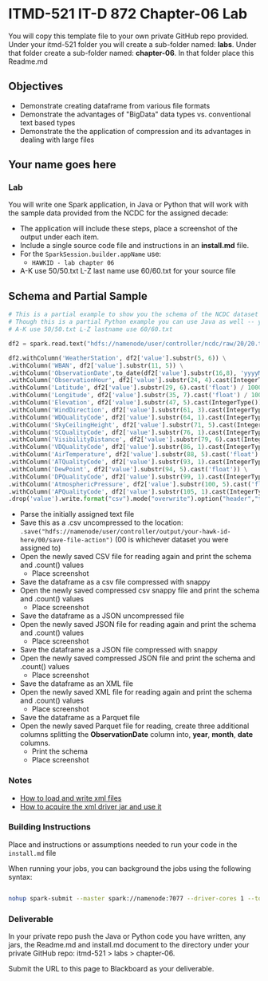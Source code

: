 # ITMD-521 IT-D 872 Chapter-06 Lab

You will copy this template file to your own private GitHub repo provided.  Under your itmd-521 folder you will create a sub-folder named: **labs**.  Under that folder create a sub-folder named: **chapter-06**.  In that folder place this Readme.md

## Objectives

- Demonstrate creating dataframe from various file formats
- Demonstrate the advantages of "BigData" data types vs. conventional text based types
- Demonstrate the the application of compression and its advantages in dealing with large files

## Your name goes here

### Lab

You will write one Spark application, in Java or Python that will work with the sample data provided from the NCDC for the assigned decade:  

- The application will include these steps, place a screenshot of the output under each item.  
- Include a single source code file and instructions in an **install.md** file.
- For the `SparkSession.builder.appName` use:
  - `HAWKID - lab chapter 06`
- A-K use 50/50.txt L-Z last name use 60/60.txt for your source file

## Schema and Partial Sample

```python
# This is a partial example to show you the schema of the NCDC dataset
# Though this is a partial Python example you can use Java as well -- your choice
# A-K use 50/50.txt L-Z lastname use 60/60.txt

df2 = spark.read.text("hdfs://namenode/user/controller/ncdc/raw/20/20.txt")

df2.withColumn('WeatherStation', df2['value'].substr(5, 6)) \
.withColumn('WBAN', df2['value'].substr(11, 5)) \
.withColumn('ObservationDate',to_date(df2['value'].substr(16,8), 'yyyyMMdd')) \
.withColumn('ObservationHour', df2['value'].substr(24, 4).cast(IntegerType())) \
.withColumn('Latitude', df2['value'].substr(29, 6).cast('float') / 1000) \
.withColumn('Longitude', df2['value'].substr(35, 7).cast('float') / 1000) \
.withColumn('Elevation', df2['value'].substr(47, 5).cast(IntegerType())) \
.withColumn('WindDirection', df2['value'].substr(61, 3).cast(IntegerType())) \
.withColumn('WDQualityCode', df2['value'].substr(64, 1).cast(IntegerType())) \
.withColumn('SkyCeilingHeight', df2['value'].substr(71, 5).cast(IntegerType())) \
.withColumn('SCQualityCode', df2['value'].substr(76, 1).cast(IntegerType())) \
.withColumn('VisibilityDistance', df2['value'].substr(79, 6).cast(IntegerType())) \
.withColumn('VDQualityCode', df2['value'].substr(86, 1).cast(IntegerType())) \
.withColumn('AirTemperature', df2['value'].substr(88, 5).cast('float') /10) \
.withColumn('ATQualityCode', df2['value'].substr(93, 1).cast(IntegerType())) \
.withColumn('DewPoint', df2['value'].substr(94, 5).cast('float')) \
.withColumn('DPQualityCode', df2['value'].substr(99, 1).cast(IntegerType())) \
.withColumn('AtmosphericPressure', df2['value'].substr(100, 5).cast('float')/ 10) \
.withColumn('APQualityCode', df2['value'].substr(105, 1).cast(IntegerType())) \
.drop('value').write.format("csv").mode("overwrite").option("header","true").save("hdfs://namenode/user/controller/output/your-hawk-id-here/20/")
```

- Parse the initially assigned text file
- Save this as a .csv uncompressed to the location: `.save("hdfs://namenode/user/controller/output/your-hawk-id-here/00/save-file-action")`  (00 is whichever dataset you were assigned to)
- Open the newly saved CSV file for reading again and print the schema and .count() values
  - Place screenshot
- Save the dataframe as a csv file compressed with snappy
- Open the newly saved compressed csv snappy file and print the schema and .count() values
  - Place screenshot
- Save the dataframe as a JSON uncompressed file
- Open the newly saved JSON file for reading again and print the schema and .count() values
  - Place screenshot
- Save the dataframe as a JSON file compressed with snappy
- Open the newly saved compressed JSON file and print the schema and .count() values
  - Place screenshot
- Save the dataframe as an XML file
- Open the newly saved XML file for reading again and print the schema and .count() values
  - Place screenshot
- Save the dataframe as a Parquet file
- Open the newly saved Parquet file for reading, create three additional columns splitting the
**ObservationDate** column into, **year**, **month**, **date** columns.
  - Print the schema
  - Place screenshot

### Notes

- [How to load and write xml files](http://www.thehadoopguy.com/2019/09/how-to-parse-xml-data-to-saprk-dataframe.html "How to load xml driver")
- [How to acquire the xml driver jar and use it](https://github.com/databricks/spark-xml "How to aquire the xml driver")

### Building Instructions

Place and instructions or assumptions needed to run your code in the `install.md` file

When running your jobs, you can background the jobs using the following syntax:

```bash

nohup spark-submit --master spark://namenode:7077 --driver-cores 1 --total-executor-cores 4 --num-executors 4  --driver-memory 4g --executor-memory 4g demo-read-write-json-compression-lz4.py &
```

### Deliverable

In your private repo push the Java or Python code you have written, any jars, the Readme.md and install.md document to the directory under your private GitHub repo: itmd-521 > labs > chapter-06.  

Submit the URL to this page to Blackboard as your deliverable.

